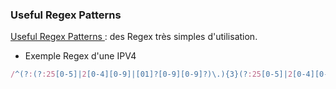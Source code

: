 ### Useful Regex Patterns 
[Useful Regex Patterns ](https://projects.lukehaas.me/regexhub/ "CSSSPIN") : des Regex très simples d'utilisation.
- Exemple Regex d'une IPV4
```js
/^(?:(?:25[0-5]|2[0-4][0-9]|[01]?[0-9][0-9]?)\.){3}(?:25[0-5]|2[0-4][0-9]|[01]?[0-9][0-9]?)$/
```
